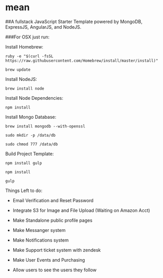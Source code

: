 # mean

##A fullstack JavaScript Starter Template powered by MongoDB, ExpressJS, AngularJS, and NodeJS.


###For OSX just run:

Install Homebrew:

`ruby -e "$(curl -fsSL https://raw.githubusercontent.com/Homebrew/install/master/install)"`

`brew update`

Install NodeJS:

`brew install node`

Install Node Dependencies:

`npm install`

Install Mongo Database:

`brew install mongodb --with-openssl`

`sudo mkdir -p /data/db`

`sudo chmod 777 /data/db`

Build Project Template:

`npm install gulp`

`npm install`

`gulp`


Things Left to do:

* Email Verification and Reset Password
* Integrate S3 for Image and File Upload (Waiting on Amazon Acct)

* Make Standalone public profile pages
* Make Messanger system

* Make Notifications system
* Make Support ticket system with zendesk

* Make User Events and Purchasing
* Allow users to see the users they follow